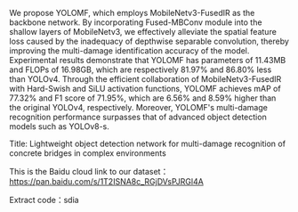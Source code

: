 We propose YOLOMF, which employs MobileNetv3-FusedIR as the backbone network. By incorporating Fused-MBConv module into the shallow layers of MobileNetv3, we effectively alleviate the spatial feature loss caused by the inadequacy of depthwise separable convolution, thereby improving the multi-damage identification accuracy of the model. Experimental results demonstrate that YOLOMF has parameters of 11.43MB and FLOPs of 16.98GB, which are respectively 81.97% and 86.80% less than YOLOv4. Through the efficient collaboration of MobileNetv3-FusedIR with Hard-Swish and SiLU activation functions, YOLOMF achieves mAP of 77.32% and F1 score of 71.95%, which are 6.56% and 8.59% higher than the original YOLOv4, respectively. Moreover, YOLOMF's multi-damage recognition performance surpasses that of advanced object detection models such as YOLOv8-s.

Title: Lightweight object detection network for multi-damage recognition of concrete bridges in complex environments

This is the Baidu cloud link to our dataset：https://pan.baidu.com/s/1T2ISNA8c_RGjDVsPJRGl4A 

Extract code：sdia
